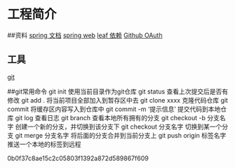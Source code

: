 # 工程简介
##资料
[spring 文档](https://spring.io/guides)
[spring web](https://spring.io/guides/gs/serving-web-content/)
[leaf 依赖](https://docs.github.com/en/developers/apps/building-oauth-apps/creating-an-oauth-app)
[Github OAuth](https://docs.github.com/en/developers/apps/building-oauth-apps/creating-an-oauth-app)
## 工具
[git](https://git-scm.com/downloads)

##git常用命令
git init    使用当前目录作为git仓库
git status  查看上次提交后是否有修改
git add .   将当前项目全部加入到暂存区中去
git clone xxxx  克隆代码仓库
git commit  将缓存区内容写入到仓库中
git commit -m ‘提示信息’    提交代码到本地仓库
git log     查看日志
git branch  查看本地所有拥有的分支
git checkout -b 分支名字    创建一个新的分支，并切换到该分支下
git checkout 分支名字   切换到某一个分支
git merge 分支名字  将后面的分支合并到当前分支上
git push origin 标签名字    推送一个本地的标签到远程

0b0f37c8ae15c2c05803f1392a872d589867f609